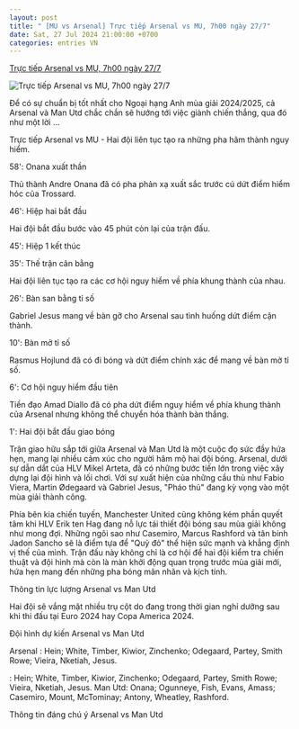 ```yaml
---
layout: post
title: " [MU vs Arsenal] Trực tiếp Arsenal vs MU, 7h00 ngày 27/7"
date: Sat, 27 Jul 2024 21:00:00 +0700
categories: entries VN
---
```

[Trực tiếp Arsenal vs MU, 7h00 ngày 27/7](https://thethao247.vn/395-truc-tiep-arsenal-vs-mu-28-07-2024-d336768.html)

![Trực tiếp Arsenal vs MU, 7h00 ngày 27/7](https://cdn-img.thethao247.vn/storage/files/tranvutung/social-thumb/2024/07/27/66a4c67c7e8cc.jpg)

Để có sự chuẩn bị tốt nhất cho Ngoại hạng Anh mùa giải 2024/2025, cả Arsenal và Man Utd chắc chắn sẽ hướng tới việc giành chiến thắng, qua đó như một lời ...

Trực tiếp Arsenal vs MU - Hai đội liên tục tạo ra những pha hãm thành nguy hiểm.

58': Onana xuất thần

Thủ thành Andre Onana đã có pha phản xạ xuất sắc trước cú dứt điểm hiểm hóc của Trossard.

46': Hiệp hai bắt đầu

Hai đội bắt đầu bước vào 45 phút còn lại của trận đấu.

45': Hiệp 1 kết thúc

35': Thế trận cân bằng

Hai đội liên tục tạo ra các cơ hội nguy hiểm về phía khung thành của nhau.

26': Bàn san bằng tỉ số

Gabriel Jesus mang về bàn gỡ cho Arsenal sau tình huống dứt điểm cận thành.

10': Bàn mở tỉ số

Rasmus Hojlund đã có đi bóng và dứt điểm chính xác để mang về bàn mở tỉ số.

6': Cơ hội nguy hiểm đầu tiên

Tiền đạo Amad Diallo đã có pha dứt điểm nguy hiểm về phía khung thành của Arsenal nhưng không thể chuyển hóa thành bàn thắng.

1': Hai đội bắt đầu giao bóng

Trận giao hữu sắp tới giữa Arsenal và Man Utd là một cuộc đọ sức đầy hứa hẹn, mang lại nhiều cảm xúc cho người hâm mộ hai đội bóng. Arsenal, dưới sự dẫn dắt của HLV Mikel Arteta, đã có những bước tiến lớn trong việc xây dựng lại đội hình và lối chơi. Với sự xuất hiện của những cầu thủ như Fabio Viera, Martin Ødegaard và Gabriel Jesus, "Pháo thủ" đang kỳ vọng vào một mùa giải thành công.

Phía bên kia chiến tuyến, Manchester United cũng không kém phần quyết tâm khi HLV Erik ten Hag đang nỗ lực tái thiết đội bóng sau mùa giải không như mong đợi. Những ngôi sao như Casemiro, Marcus Rashford và tân binh Jadon Sancho sẽ là điểm tựa để "Quỷ đỏ" thể hiện sức mạnh và khẳng định vị thế của mình. Trận đấu này không chỉ là cơ hội để hai đội kiểm tra chiến thuật và đội hình mà còn là màn khởi động quan trọng trước mùa giải mới, hứa hẹn mang đến những pha bóng mãn nhãn và kịch tính.

Thông tin lực lượng Arsenal vs Man Utd

Hai đội sẽ vắng mặt nhiều trụ cột do đang trong thời gian nghỉ dưỡng sau khi thi đấu tại Euro 2024 hay Copa America 2024.

Đội hình dự kiến Arsenal vs Man Utd

Arsenal : Hein; White, Timber, Kiwior, Zinchenko; Odegaard, Partey, Smith Rowe; Vieira, Nketiah, Jesus.

: Hein; White, Timber, Kiwior, Zinchenko; Odegaard, Partey, Smith Rowe; Vieira, Nketiah, Jesus. Man Utd: Onana; Ogunneye, Fish, Evans, Amass; Casemiro, Mount, McTominay; Antony, Wheatley, Rashford.

Thông tin đáng chú ý Arsenal vs Man Utd

